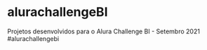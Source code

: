 # alurachallengeBI
Projetos desenvolvidos para o Alura Challenge BI - Setembro 2021
#alurachallengebi 
